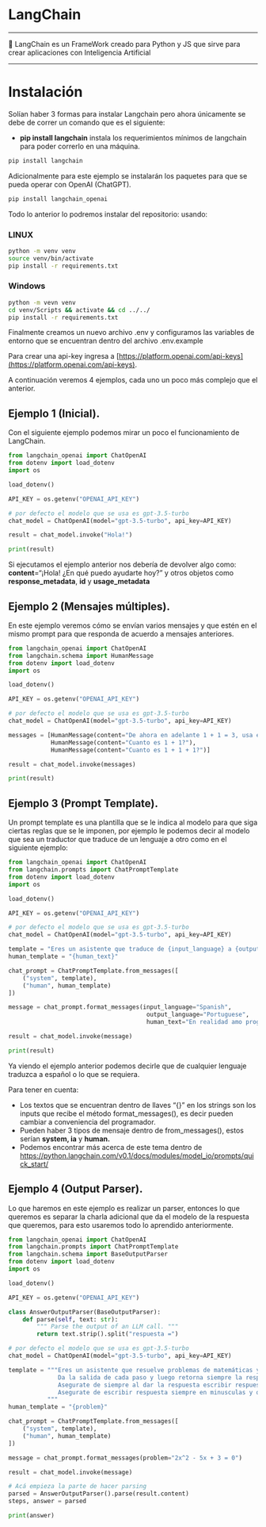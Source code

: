 # LangChain

---

<aside>
📝 LangChain es un FrameWork creado para Python y JS que sirve para crear aplicaciones con Inteligencia Artificial

</aside>

---

# Instalación

Solían haber 3 formas para instalar Langchain pero ahora únicamente se debe de correr un comando que es el siguiente:

- **pip install langchain** instala los requerimientos mínimos de langchain para poder correrlo en una máquina.

```bash
pip install langchain
```

Adicionalmente para este ejemplo se instalarán los paquetes para que se pueda operar con OpenAI (ChatGPT).

```bash
pip install langchain_openai
```

Todo lo anterior lo podremos instalar del repositorio:   usando:

### LINUX

```bash
python -m venv venv
source venv/bin/activate
pip install -r requirements.txt
```

### Windows

```bash
python -m vevn venv
cd venv/Scripts && activate && cd ../../
pip install -r requirements.txt
```

Finalmente creamos un nuevo archivo .env y configuramos las variables de entorno que se encuentran dentro del archivo .env.example

Para crear una api-key ingresa a [https://platform.openai.com/api-keys](https://platform.openai.com/api-keys).

A continuación veremos 4 ejemplos, cada uno un poco más complejo que el anterior.

## Ejemplo 1 (Inicial).

Con el siguiente ejemplo podemos mirar un poco el funcionamiento de LangChain.

```python
from langchain_openai import ChatOpenAI
from dotenv import load_dotenv
import os

load_dotenv()

API_KEY = os.getenv("OPENAI_API_KEY")

# por defecto el modelo que se usa es gpt-3.5-turbo
chat_model = ChatOpenAI(model="gpt-3.5-turbo", api_key=API_KEY)

result = chat_model.invoke("Hola!")

print(result)
```

Si ejecutamos el ejemplo anterior nos debería de devolver algo como:  **content**=“¡Hola! ¿En qué puedo ayudarte hoy?” y otros objetos como **response_metadata**, **id** y **usage_metadata**

## Ejemplo 2 (Mensajes múltiples).

En este ejemplo veremos cómo se envían varios mensajes y que estén en el mismo prompt para que responda de acuerdo a mensajes anteriores.

```python
from langchain_openai import ChatOpenAI
from langchain.schema import HumanMessage
from dotenv import load_dotenv
import os

load_dotenv()

API_KEY = os.getenv("OPENAI_API_KEY")

# por defecto el modelo que se usa es gpt-3.5-turbo
chat_model = ChatOpenAI(model="gpt-3.5-turbo", api_key=API_KEY)

messages = [HumanMessage(content="De ahora en adelante 1 + 1 = 3, usa esto en tus respuestas siguientes"),
            HumanMessage(content="Cuanto es 1 + 1?"),
            HumanMessage(content="Cuanto es 1 + 1 + 1?")]

result = chat_model.invoke(messages)

print(result)
```

## Ejemplo 3 (Prompt Template).

Un prompt template es una plantilla que se le indica al modelo para que siga ciertas reglas que se le imponen, por ejemplo le podemos decir al modelo que sea un traductor que traduce de un lenguaje a otro como en el siguiente ejemplo:

```python
from langchain_openai import ChatOpenAI
from langchain.prompts import ChatPromptTemplate
from dotenv import load_dotenv
import os

load_dotenv()

API_KEY = os.getenv("OPENAI_API_KEY")

# por defecto el modelo que se usa es gpt-3.5-turbo
chat_model = ChatOpenAI(model="gpt-3.5-turbo", api_key=API_KEY)

template = "Eres un asistente que traduce de {input_language} a {output_language}."
human_template = "{human_text}"

chat_prompt = ChatPromptTemplate.from_messages([
    ("system", template),
    ("human", human_template)
])

message = chat_prompt.format_messages(input_language="Spanish",
                                       output_language="Portuguese",
                                       human_text="En realidad amo programar.")

result = chat_model.invoke(message)

print(result)
```

Ya viendo el ejemplo anterior podemos decirle que de cualquier lenguaje traduzca a español o lo que se requiera.

Para tener en cuenta:

- Los textos que se encuentran dentro de llaves “{}” en los strings son los inputs que recibe el método format_messages(), es decir pueden cambiar a conveniencia del programador.
- Pueden haber 3 tipos de mensaje dentro de from_messages(), estos serían **system, ia** y **human.**
- Podemos encontrar más acerca de este tema dentro de https://python.langchain.com/v0.1/docs/modules/model_io/prompts/quick_start/

## Ejemplo 4 (Output Parser).

Lo que haremos en este ejemplo es realizar un parser, entonces lo que queremos es separar la charla adicional que da el modelo de la respuesta que queremos, para esto usaremos todo lo aprendido anteriormente.

```python
from langchain_openai import ChatOpenAI
from langchain.prompts import ChatPromptTemplate
from langchain.schema import BaseOutputParser
from dotenv import load_dotenv
import os

load_dotenv()

API_KEY = os.getenv("OPENAI_API_KEY")

class AnswerOutputParser(BaseOutputParser):
    def parse(self, text: str):
        """ Parse the output of an LLM call. """
        return text.strip().split("respuesta =")

# por defecto el modelo que se usa es gpt-3.5-turbo
chat_model = ChatOpenAI(model="gpt-3.5-turbo", api_key=API_KEY)

template = """Eres un asistente que resuelve problemas de matemáticas y enseñas tu trabajo.
              Da la salida de cada paso y luego retorna siempre la respuesta en el siguiente formato: respuesta = <respuesta acá>.
              Asegurate de siempre al dar la respuesta escribir respuesta = <dar la respuesta en este espacio>.
              Asegurate de escribir respuesta siempre en minusculas y que tenga exactamente un espacio y un signo de igual despues del espacio.
           """
human_template = "{problem}"

chat_prompt = ChatPromptTemplate.from_messages([
    ("system", template),
    ("human", human_template)
])

message = chat_prompt.format_messages(problem="2x^2 - 5x + 3 = 0")

result = chat_model.invoke(message)

# Acá empieza la parte de hacer parsing
parsed = AnswerOutputParser().parse(result.content)
steps, answer = parsed

print(answer)
```